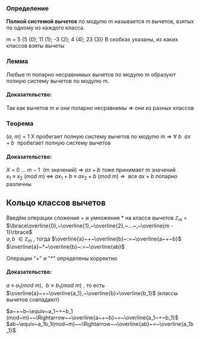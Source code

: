 ### Определение
**Полной системой вычетов** по модулю m называется m вычетов, взятых по одному из каждого класса.

m = 5    {5 (0); 11 (1); -3 (2); 4 (4); 23 (3)}
В скобках указаны, из каких классов взяты вычеты

### Лемма
Любые m попарно несравнимых вычетов по модулю m образуют полную систему вычетов по модулю m.
#### Доказательство:
Так как вычетов m и они попарно несравнимы => они из разных классов

### Теорема
$(a,~m)~=~1$         X пробегает полную систему вычетов по модулю m => $\forall~b~~ax+b~$ пробегает полную систему вычетов

#### Доказательство:
$X~=~0~...~m-1~$ (m значений) => $ax+b$ тоже принимает m значений
$x_1~\equiv~x_2~(mod~m)~\Longleftrightarrow~ax_1+b~\equiv~ax_2+b~(mod~m)~\Rightarrow~$ все $ax+b$ попарно различны 

## Кольцо классов вычетов

Введём операции сложения + и умножения * на классе вычетов
$\mathbb{Z}_m$ = $\lbrace\overline{0},~\overline{1},~\overline{2},~...~,~\overline{m - 1}\rbrace$    
$a, b~\in\mathbb{Z}_m$ , тогда
$\overline{a}~+~\overline{b}~:=~\overline{a~+~b}$ 
$\overline{a}~*~\overline{b}~:=~\overline{ab}$ 

Операции "+" и "*" определены корректно

#### Доказательство:
$a~\equiv~a_1 (mod~m),~~b\equiv b_1 (mod~m)$ , то есть
$\overline{a}~=~\overline{a_1},~\overline{b}=\overline{b_1}$    (классы вычетов совпадают)

$a~+~b~\equiv~a_1~+~b_1 (mod~m)~~\Rightarrow~~\overline{a~+~b}~=~\overline{a_1~+~b_1}$   
$ab~\equiv~a_1b_1(mod~m)~~\Rightarrow~~\overline{ab}~=~\overline{a_1b_1}$ 

